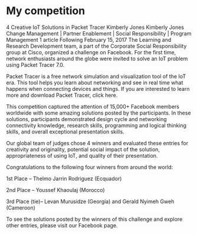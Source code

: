 # My competition 
4 Creative IoT Solutions in Packet Tracer
Kimberly Jones
Kimberly Jones
Change Management | Partner Enablement | Social Responsibility | Program Management
1 article 
Following
February 15, 2017
The Learning and Research Development team, a part of the Corporate Social Responsibility group at Cisco, organized a challenge on Facebook. For the first time, network enthusiasts around the globe were invited to solve an IoT problem using Packet Tracer 7.0.

Packet Tracer is a free network simulation and visualization tool of the IoT era. This tool helps you learn about networking and see in real time what happens when connecting devices and things. If you are interested to learn more and download Packet Tracer, click here.

This competition captured the attention of 15,000+ Facebook members worldwide with some amazing solutions posted by the participants. In these solutions, participants demonstrated design cycle and networking connectivity knowledge, research skills, programming and logical thinking skills, and overall exceptional presentation skills.

Our global team of judges chose 4 winners and evaluated these entries for creativity and originality, potential social impact of the solution, appropriateness of using IoT, and quality of their presentation.

Congratulations to the following four winners from around the world:



1st Place – Thelmo Jarrin Rodriguez (Ecquador)

2nd Place – Youssef Khaoulaj (Morocco)

3rd Place (tie)– Levan Murusidze (Georgia) and Gerald Nyimeh Gweh (Cameroon)

To see the solutions posted by the winners of this challenge and explore other entries, please visit our Facebook page.
